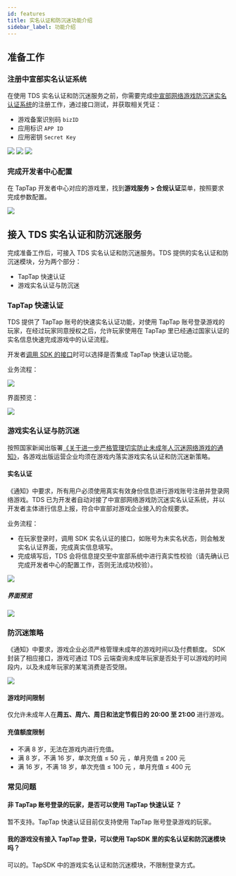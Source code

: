 ```yaml
---
id: features
title: 实名认证和防沉迷功能介绍
sidebar_label: 功能介绍
---
```


## 准备工作

### 注册中宣部实名认证系统

在使用 TDS 实名认证和防沉迷服务之前，你需要完成[中宣部网络游戏防沉迷实名认证系统](https://wlc.nppa.gov.cn/fcm_company/index.html#/login?redirect=%2F)的注册工作，通过接口测试，并获取相关凭证：

- 游戏备案识别码 `bizID`
- 应用标识 `APP ID` 
- 应用密钥 `Secret Key`

![](/img/anti-addiction/biz-id.png)
![](/img/anti-addiction/testcase.png)
![](/img/anti-addiction/secretkey.png)

### 完成开发者中心配置

在 TapTap 开发者中心对应的游戏里，找到**游戏服务 > 合规认证**菜单，按照要求完成参数配置。

![](/img/anti-addiction/anti-addiction-qualification.png)

## 接入 TDS 实名认证和防沉迷服务

完成准备工作后，可接入 TDS 实名认证和防沉迷服务。TDS 提供的实名认证和防沉迷模块，分为两个部分：

- TapTap 快速认证
- 游戏实名认证与防沉迷

### TapTap 快速认证

TDS 提供了 TapTap 账号的快速实名认证功能，对使用 TapTap 账号登录游戏的玩家，在经过玩家同意授权之后，允许玩家使用在 TapTap 里已经通过国家认证的实名信息快速完成游戏中的认证流程。

开发者[调用 SDK 的接口](/sdk/anti-addiction/guide/#防沉迷授权)时可以选择是否集成 TapTap 快速认证功能。

业务流程：

![](/img/anti-addiction/anti-addiction-flow.png)

界面预览：

![](/img/anti-addiction/image2021-10-18_17-57-51.png)

### 游戏实名认证与防沉迷

按照国家新闻出版署[《关于进一步严格管理切实防止未成年人沉迷网络游戏的通知》](http://www.nppa.gov.cn/nppa/contents/279/98792.shtml)，各游戏出版运营企业均须在游戏内落实游戏实名认证和防沉迷新策略。

#### 实名认证

《通知》中要求，所有用户必须使用真实有效身份信息进行游戏账号注册并登录网络游戏。TDS 已为开发者自动对接了中宣部网络游戏防沉迷实名认证系统，并以开发者主体进行信息上报，符合中宣部对游戏企业接入的合规要求。

业务流程：

- 在玩家登录时，调用 SDK 实名认证的接口，如账号为未实名状态，则会触发实名认证界面，完成真实信息填写。
- 完成填写后，TDS 会将信息提交至中宣部系统中进行真实性校验（请先确认已完成开发者中心的配置工作，否则无法成功校验）。

![](/img/anti-addiction/anti-addiction-flow-2.png)

##### 界面预览

![](/img/anti-addiction/image2021-10-19_17-4-12.png)

### 防沉迷策略

《通知》中要求，游戏企业必须严格管理未成年的游戏时间以及付费额度。
SDK 封装了相应接口，游戏可通过 TDS 云端查询未成年玩家是否处于可以游戏的时间段内，以及未成年玩家的某笔消费是否受限。

![](/img/anti-addiction/image2021-10-19_17-6-17.png)


#### 游戏时间限制

仅允许未成年人在**周五、周六、周日和法定节假日的 20:00 至 21:00** 进行游戏。

#### 充值额度限制

- 不满 8 岁，无法在游戏内进行充值。
- 满 8 岁，不满 16 岁，单次充值 ≤ 50 元 ，单月充值 ≤ 200 元
- 满 16 岁，不满 18 岁，单次充值 ≤ 100 元 ，单月充值 ≤ 400 元

### 常见问题

#### 非 TapTap 账号登录的玩家，是否可以使用 TapTap 快速认证 ？

暂不支持。TapTap 快速认证目前仅支持使用 TapTap 账号登录游戏的玩家。

#### 我的游戏没有接入 TapTap 登录，可以使用 TapSDK 里的实名认证和防沉迷模块吗？

可以的。TapSDK 中的游戏实名认证和防沉迷模块，不限制登录方式。
